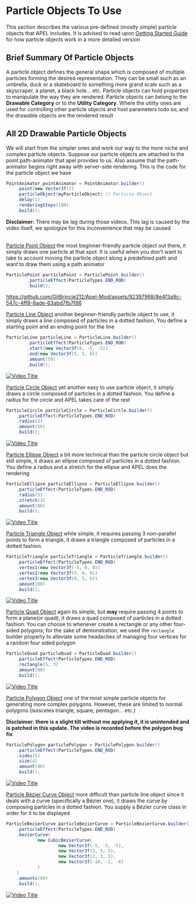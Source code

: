 # Particle Objects To Use
This section describes the various pre-defined (mostly simple) particle objects that APEL includes. It is advised to
read upon [Getting Started Guide](Getting%20Started.md) for how particle objects work in a more detailed version

## Brief Summary Of Particle Objects
A particle object defines the general shape which is composed of multiple particles forming the desired representation.
They can be small such as an umbrella, duck or a skateboard to something more grand scale such as a skyscraper, a 
planet, a black hole... etc. Particle objects can hold properties to manipulate the way they are rendered. Particle
objects can belong to the **Drawable Category** or to the **Utility Category**. Where the utility ones are used for
controlling other particle objects and host parameters todo so, and the drawable objects are the rendered result

## All 2D Drawable Particle Objects
We will start from the simpler ones and work our way to the more niche and complex particle objects. Suppose our particle
objects are attached to the point path-animator that apel provides to us. Also assume that the path-animator
begins right away with server-side rendering. This is the code for the particle object we have

```java
PointAnimator pointAnimator = PointAnimator.builder()
    .point(new Vector3f())
    .particleObject(myParticleObject) // Particle Object
    .delay(1)
    .renderingSteps(100)
    .build();
```
**Disclaimer:** There may be lag during those videos. This lag is caused by the video itself, we apologize 
for this inconvenience that may be caused<br><br>

[Particle Point Object](../src/main/java/net/mcbrincie/apel/lib/objects/ParticlePoint.java) the most beginner-friendly
particle object out there, it simply draws one particle at that spot. It is useful when you don't want to take to account
moving the particle object along a predefined path and want to draw them using a path animator
```java
ParticlePoint particlePoint = ParticlePoint.builder()
        .particleEffect(ParticleTypes.END_ROD)
        .build();
```
https://github.com/GitBrincie212/Apel-Mod/assets/92397968/8e4f3a9c-547c-4ff8-8ade-63abd7fb7f86


[Particle Line Object](../src/main/java/net/mcbrincie/apel/lib/objects/ParticlePoint.java) another beginner-friendly
particle object to use, it simply draws a line composed of particles in a dotted fashion. You define a starting point 
and an ending point for the line
```java
ParticleLine particleLine = ParticleLine.builder()
        .particleEffect(ParticleTypes.END_ROD)
        .start(new Vector3f(0, -5, -5))
        .end(new Vector3f(5, 5, 0))
        .amount(50)
        .build();
```
[![Video Title](https://img.youtube.com/vi/WmOIl_7Ewfs/0.jpg)](https://www.youtube.com/watch?v=WmOIl_7Ewfs)


[Particle Circle Object](../src/main/java/net/mcbrincie/apel/lib/objects/ParticleCircle.java) yet another easy to use
particle object, it simply draws a circle composed of particles in a dotted fashion. You define a radius for the circle
and APEL takes care of the rest
```java
ParticleCircle particleCircle = ParticleCircle.builder()
    .particleEffect(ParticleTypes.END_ROD)
    .radius(2)
    .amount(50)
    .build();
```
[![Video Title](https://img.youtube.com/vi/qnh9hRActlM/0.jpg)](https://www.youtube.com/watch?v=qnh9hRActlM)


[Particle Ellipse Object](../src/main/java/net/mcbrincie/apel/lib/objects/ParticleEllipse.java) a bit more technical than
the particle circle object but still simple, it draws an ellipse composed of particles in a dotted fashion. 
You define a radius and a stretch for the ellipse and APEL does the rendering
```java
ParticleEllipse particleEllipse = ParticleEllipse.builder()
    .particleEffect(ParticleTypes.END_ROD)
    .radius(5)
    .stretch(3)
    .amount(80)
    .build();
```
[![Video Title](https://img.youtube.com/vi/xJA6HXZ-wk4/0.jpg)](https://www.youtube.com/watch?v=xJA6HXZ-wk4)


[Particle Triangle Object](../src/main/java/net/mcbrincie/apel/lib/objects/ParticleTriangle.java) while simple, it requires
passing 3 non-parallel points to form a triangle, it draws a triangle composed of particles in a dotted fashion.
```java
ParticleTriangle particleTriangle = ParticleTriangle.builder()
    .particleEffect(ParticleTypes.END_ROD)
    .vertex1(new Vector3f(-5, 0, 0))
    .vertex2(new Vector3f(5, 0, 0))
    .vertex3(new Vector3f(0, 5, 0))
    .amount(80)
    .build();
```
[![Video Title](https://img.youtube.com/vi/VtCu3HDuhAY/0.jpg)](https://www.youtube.com/watch?v=VtCu3HDuhAY)


[Particle Quad Object](../src/main/java/net/mcbrincie/apel/lib/objects/ParticleQuad.java) again its simple, but **may**
require passing 4 points to form a plane(or quad), it draws a quad composed of particles in a dotted fashion. You can
choose to whenever create a rectangle or any other four-sided polygons; for the sake of demonstration, we used the 
``rectangle`` builder property to alleviate some headaches of managing four vertices for a random four sided polygon
```java
ParticleQuad particleQuad = ParticleQuad.builder()
    .particleEffect(ParticleTypes.END_ROD)
    .rectangle(5, 3)
    .amount(80)
    .build();
```
[![Video Title](https://img.youtube.com/vi/HSENfY6aU4s/0.jpg)](https://www.youtube.com/watch?v=HSENfY6aU4s)


[Particle Polygon Object](../src/main/java/net/mcbrincie/apel/lib/objects/ParticlePolygon.java) one of the most simple
particle objects for generating more complex polygons. However, these are limited to normal polygons (isosceles triangle, 
square, pentagon... etc.)

**Disclaimer: there is a slight tilt without me applying it, it is unintended and is patched in this update. The video
is recorded before the polygon bug fix**
```java
ParticlePolygon particlePolygon = ParticlePolygon.builder()
    .particleEffect(ParticleTypes.END_ROD)
    .sides(5)
    .size(4)
    .amount(80)
    .build();
```
[![Video Title](https://img.youtube.com/vi/J6y32pkzLKw/0.jpg)](https://www.youtube.com/watch?v=J6y32pkzLKw)


[Particle Bézier Curve Object](../src/main/java/net/mcbrincie/apel/lib/objects/ParticleBezierCurve.java) more difficult
than particle line object since it deals with a curve (specifically a Bézier one), it draws the curve by composing particles 
in a dotted fashion. You supply a Bézier curve class in order for it to be displayed
```java
ParticleBezierCurve particleBezierCurve = ParticleBezierCurve.builder()
    .particleEffect(ParticleTypes.END_ROD)
    .bezierCurve(
            new CubicBezierCurve(
                    new Vector3f(-5, -5, -5),
                    new Vector3f(5, 5, 5),
                    new Vector3f(3, 3, 3),
                    new Vector3f(-10, -2, -6)
            )
    )
    .amounts(80)
    .build();
```
[![Video Title](https://img.youtube.com/vi/KSujqOWW28Y/0.jpg)](https://www.youtube.com/watch?v=KSujqOWW28Y)

